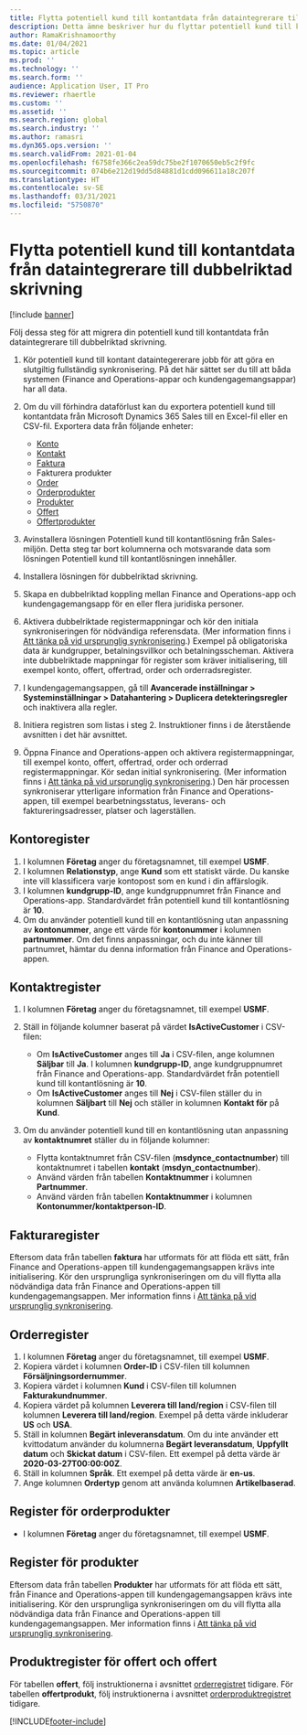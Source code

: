```yaml
---
title: Flytta potentiell kund till kontantdata från dataintegrerare till dubbelriktad skrivning
description: Detta ämne beskriver hur du flyttar potentiell kund till kontantdata från dataintegrerare till dubbelriktad skrivning.
author: RamaKrishnamoorthy
ms.date: 01/04/2021
ms.topic: article
ms.prod: ''
ms.technology: ''
ms.search.form: ''
audience: Application User, IT Pro
ms.reviewer: rhaertle
ms.custom: ''
ms.assetid: ''
ms.search.region: global
ms.search.industry: ''
ms.author: ramasri
ms.dyn365.ops.version: ''
ms.search.validFrom: 2021-01-04
ms.openlocfilehash: f6758fe366c2ea59dc75be2f1070650eb5c2f9fc
ms.sourcegitcommit: 074b6e212d19dd5d84881d1cdd096611a18c207f
ms.translationtype: HT
ms.contentlocale: sv-SE
ms.lasthandoff: 03/31/2021
ms.locfileid: "5750870"
---
```

# <a name="migrate-prospect-to-cash-data-from-data-integrator-to-dual-write"></a>Flytta potentiell kund till kontantdata från dataintegrerare till dubbelriktad skrivning

[!include [banner](../../includes/banner.md)]

Följ dessa steg för att migrera din potentiell kund till kontantdata från dataintegrerare till dubbelriktad skrivning.

1. Kör potentiell kund till kontant dataintegererare jobb för att göra en slutgiltig fullständig synkronisering. På det här sättet ser du till att båda systemen (Finance and Operations-appar och kundengagemangsappar) har all data.
2. Om du vill förhindra dataförlust kan du exportera potentiell kund till kontantdata från Microsoft Dynamics 365 Sales till en Excel-fil eller en CSV-fil. Exportera data från följande enheter:

    - [Konto](#account-table)
    - [Kontakt](#contact-table)
    - [Faktura](#invoice-table)
    - Fakturera produkter
    - [Order](#order-table)
    - [Orderprodukter](#order-products-table)
    - [Produkter](#products-table)
    - [Offert](#quote-and-quote-product-tables)
    - [Offertprodukter](#quote-and-quote-product-tables)

3. Avinstallera lösningen Potentiell kund till kontantlösning från Sales-miljön. Detta steg tar bort kolumnerna och motsvarande data som lösningen Potentiell kund till kontantlösningen innehåller.
4. Installera lösningen för dubbelriktad skrivning.
5. Skapa en dubbelriktad koppling mellan Finance and Operations-app och kundengagemangsapp för en eller flera juridiska personer.
6. Aktivera dubbelriktade registermappningar och kör den initiala synkroniseringen för nödvändiga referensdata. (Mer information finns i [Att tänka på vid ursprunglig synkronisering](initial-sync-guidance.md).) Exempel på obligatoriska data är kundgrupper, betalningsvillkor och betalningsscheman. Aktivera inte dubbelriktade mappningar för register som kräver initialisering, till exempel konto, offert, offertrad, order och orderradsregister.
7. I kundengagemangsappen, gå till **Avancerade inställningar \> Systeminställningar \> Datahantering \> Duplicera detekteringsregler** och inaktivera alla regler.
8. Initiera registren som listas i steg 2. Instruktioner finns i de återstående avsnitten i det här avsnittet.
9. Öppna Finance and Operations-appen och aktivera registermappningar, till exempel konto, offert, offertrad, order och orderrad registermappningar. Kör sedan initial synkronisering. (Mer information finns i [Att tänka på vid ursprunglig synkronisering](initial-sync-guidance.md).) Den här processen synkroniserar ytterligare information från Finance and Operations-appen, till exempel bearbetningsstatus, leverans- och faktureringsadresser, platser och lagerställen.

## <a name="account-table"></a>Kontoregister

1. I kolumnen **Företag** anger du företagsnamnet, till exempel **USMF**.
2. I kolumnen **Relationstyp**, ange **Kund** som ett statiskt värde. Du kanske inte vill klassificera varje kontopost som en kund i din affärslogik.
3. I kolumnen **kundgrupp-ID**, ange kundgruppnumret från Finance and Operations-app. Standardvärdet från potentiell kund till kontantlösning är **10**.
4. Om du använder potentiell kund till en kontantlösning utan anpassning av **kontonummer**, ange ett värde för **kontonummer** i kolumnen **partnummer**. Om det finns anpassningar, och du inte känner till partnumret, hämtar du denna information från Finance and Operations-appen.

## <a name="contact-table"></a>Kontaktregister

1. I kolumnen **Företag** anger du företagsnamnet, till exempel **USMF**.
2. Ställ in följande kolumner baserat på värdet **IsActiveCustomer** i CSV-filen:

    - Om **IsActiveCustomer** anges till **Ja** i CSV-filen, ange kolumnen **Säljbar** till **Ja**. I kolumnen **kundgrupp-ID**, ange kundgruppnumret från Finance and Operations-app. Standardvärdet från potentiell kund till kontantlösning är **10**.
    - Om **IsActiveCustomer** anges till **Nej** i CSV-filen ställer du in kolumnen **Säljbart** till **Nej** och ställer in kolumnen **Kontakt för** på **Kund**.

3. Om du använder potentiell kund till en kontantlösning utan anpassning av **kontaktnumret** ställer du in följande kolumner:

    - Flytta kontaktnumret från CSV-filen (**msdynce\_contactnumber**) till kontaktnumret i tabellen **kontakt** (**msdyn\_contactnumber**).
    - Använd värden från tabellen **Kontaktnummer** i kolumnen **Partnummer**.
    - Använd värden från tabellen **Kontaktnummer** i kolumnen **Kontonummer/kontaktperson-ID**.

## <a name="invoice-table"></a>Fakturaregister

Eftersom data från tabellen **faktura** har utformats för att flöda ett sätt, från Finance and Operations-appen till kundengagemangsappen krävs inte initialisering. Kör den ursprungliga synkroniseringen om du vill flytta alla nödvändiga data från Finance and Operations-appen till kundengagemangsappen. Mer information finns i [Att tänka på vid ursprunglig synkronisering](initial-sync-guidance.md).

## <a name="order-table"></a>Orderregister

1. I kolumnen **Företag** anger du företagsnamnet, till exempel **USMF**.
2. Kopiera värdet i kolumnen **Order-ID** i CSV-filen till kolumnen **Försäljningsordernummer**.
3. Kopiera värdet i kolumnen **Kund** i CSV-filen till kolumnen **Fakturakundnummer**.
4. Kopiera värdet på kolumnen **Leverera till land/region** i CSV-filen till kolumnen **Leverera till land/region**. Exempel på detta värde inkluderar **US** och **USA**.
5. Ställ in kolumnen **Begärt inleveransdatum**. Om du inte använder ett kvittodatum använder du kolumnerna **Begärt leveransdatum**, **Uppfyllt datum** och **Skickat datum** i CSV-filen. Ett exempel på detta värde är **2020-03-27T00:00:00Z**.
6. Ställ in kolumnen **Språk**. Ett exempel på detta värde är **en-us**.
7. Ange kolumnen **Ordertyp** genom att använda kolumnen **Artikelbaserad**.

## <a name="order-products-table"></a>Register för orderprodukter

- I kolumnen **Företag** anger du företagsnamnet, till exempel **USMF**.

## <a name="products-table"></a>Register för produkter

Eftersom data från tabellen **Produkter** har utformats för att flöda ett sätt, från Finance and Operations-appen till kundengagemangsappen krävs inte initialisering. Kör den ursprungliga synkroniseringen om du vill flytta alla nödvändiga data från Finance and Operations-appen till kundengagemangsappen. Mer information finns i [Att tänka på vid ursprunglig synkronisering](initial-sync-guidance.md).

## <a name="quote-and-quote-product-tables"></a>Produktregister för offert och offert

För tabellen **offert**, följ instruktionerna i avsnittet [orderregistret](#order-table) tidigare. För tabellen **offertprodukt**, följ instruktionerna i avsnittet [orderproduktregistret](#order-products-table) tidigare.


[!INCLUDE[footer-include](../../../../includes/footer-banner.md)]